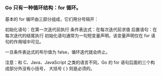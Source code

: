 ### Go 只有一种循环结构：for 循环。

基本的 for 循环由三部分组成，它们用分号隔开：

初始化语句：在第一次迭代前执行
条件表达式：在每次迭代前求值
后置语句：在每次迭代的结尾执行
初始化语句通常为一句短变量声明，该变量声明仅在 for 语句的作用域中可见。

一旦条件表达式的布尔值为 false，循环迭代就会终止。

注意：和 C、Java、JavaScript 之类的语言不同，Go 的 for 语句后面的三个构成部分外没有小括号， 大括号 { } 则是必须的。